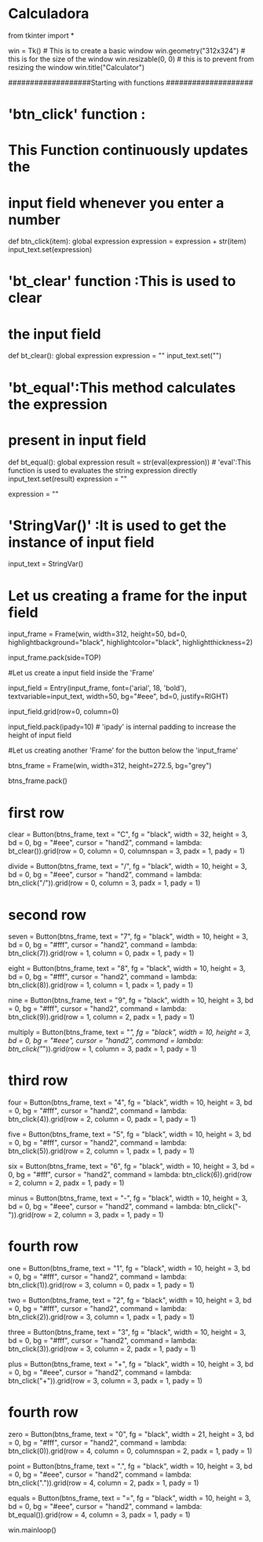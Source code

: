 # Calculadora

from tkinter import *

win = Tk() # This is to create a basic window
win.geometry("312x324")  # this is for the size of the window 
win.resizable(0, 0)  # this is to prevent from resizing the window
win.title("Calculator")

###################Starting with functions ####################
# 'btn_click' function : 
# This Function continuously updates the 
# input field whenever you enter a number

def btn_click(item):
    global expression
    expression = expression + str(item)
    input_text.set(expression)

# 'bt_clear' function :This is used to clear 
# the input field

def bt_clear(): 
    global expression 
    expression = "" 
    input_text.set("")
 
# 'bt_equal':This method calculates the expression 
# present in input field
 
def bt_equal():
    global expression
    result = str(eval(expression)) # 'eval':This function is used to evaluates the string expression directly
    input_text.set(result)
    expression = ""
 
expression = ""
 
# 'StringVar()' :It is used to get the instance of input field
 
input_text = StringVar()
 
# Let us creating a frame for the input field
 
input_frame = Frame(win, width=312, height=50, bd=0, highlightbackground="black", highlightcolor="black", highlightthickness=2)
 
input_frame.pack(side=TOP)
 
#Let us create a input field inside the 'Frame'
 
input_field = Entry(input_frame, font=('arial', 18, 'bold'), textvariable=input_text, width=50, bg="#eee", bd=0, justify=RIGHT)
 
input_field.grid(row=0, column=0)
 
input_field.pack(ipady=10) # 'ipady' is internal padding to increase the height of input field
 
#Let us creating another 'Frame' for the button below the 'input_frame'
 
btns_frame = Frame(win, width=312, height=272.5, bg="grey")
 
btns_frame.pack()
 
# first row
 
clear = Button(btns_frame, text = "C", fg = "black", width = 32, height = 3, bd = 0, bg = "#eee", cursor = "hand2", command = lambda: bt_clear()).grid(row = 0, column = 0, columnspan = 3, padx = 1, pady = 1)
 
divide = Button(btns_frame, text = "/", fg = "black", width = 10, height = 3, bd = 0, bg = "#eee", cursor = "hand2", command = lambda: btn_click("/")).grid(row = 0, column = 3, padx = 1, pady = 1)
 
# second row
 
seven = Button(btns_frame, text = "7", fg = "black", width = 10, height = 3, bd = 0, bg = "#fff", cursor = "hand2", command = lambda: btn_click(7)).grid(row = 1, column = 0, padx = 1, pady = 1)
 
eight = Button(btns_frame, text = "8", fg = "black", width = 10, height = 3, bd = 0, bg = "#fff", cursor = "hand2", command = lambda: btn_click(8)).grid(row = 1, column = 1, padx = 1, pady = 1)
 
nine = Button(btns_frame, text = "9", fg = "black", width = 10, height = 3, bd = 0, bg = "#fff", cursor = "hand2", command = lambda: btn_click(9)).grid(row = 1, column = 2, padx = 1, pady = 1)
 
multiply = Button(btns_frame, text = "*", fg = "black", width = 10, height = 3, bd = 0, bg = "#eee", cursor = "hand2", command = lambda: btn_click("*")).grid(row = 1, column = 3, padx = 1, pady = 1)
 
# third row
 
four = Button(btns_frame, text = "4", fg = "black", width = 10, height = 3, bd = 0, bg = "#fff", cursor = "hand2", command = lambda: btn_click(4)).grid(row = 2, column = 0, padx = 1, pady = 1)
 
five = Button(btns_frame, text = "5", fg = "black", width = 10, height = 3, bd = 0, bg = "#fff", cursor = "hand2", command = lambda: btn_click(5)).grid(row = 2, column = 1, padx = 1, pady = 1)
 
six = Button(btns_frame, text = "6", fg = "black", width = 10, height = 3, bd = 0, bg = "#fff", cursor = "hand2", command = lambda: btn_click(6)).grid(row = 2, column = 2, padx = 1, pady = 1)
 
minus = Button(btns_frame, text = "-", fg = "black", width = 10, height = 3, bd = 0, bg = "#eee", cursor = "hand2", command = lambda: btn_click("-")).grid(row = 2, column = 3, padx = 1, pady = 1)
 
# fourth row
 
one = Button(btns_frame, text = "1", fg = "black", width = 10, height = 3, bd = 0, bg = "#fff", cursor = "hand2", command = lambda: btn_click(1)).grid(row = 3, column = 0, padx = 1, pady = 1)
 
two = Button(btns_frame, text = "2", fg = "black", width = 10, height = 3, bd = 0, bg = "#fff", cursor = "hand2", command = lambda: btn_click(2)).grid(row = 3, column = 1, padx = 1, pady = 1)
 
three = Button(btns_frame, text = "3", fg = "black", width = 10, height = 3, bd = 0, bg = "#fff", cursor = "hand2", command = lambda: btn_click(3)).grid(row = 3, column = 2, padx = 1, pady = 1)
 
plus = Button(btns_frame, text = "+", fg = "black", width = 10, height = 3, bd = 0, bg = "#eee", cursor = "hand2", command = lambda: btn_click("+")).grid(row = 3, column = 3, padx = 1, pady = 1)
 
# fourth row
 
zero = Button(btns_frame, text = "0", fg = "black", width = 21, height = 3, bd = 0, bg = "#fff", cursor = "hand2", command = lambda: btn_click(0)).grid(row = 4, column = 0, columnspan = 2, padx = 1, pady = 1)
 
point = Button(btns_frame, text = ".", fg = "black", width = 10, height = 3, bd = 0, bg = "#eee", cursor = "hand2", command = lambda: btn_click(".")).grid(row = 4, column = 2, padx = 1, pady = 1)
 
equals = Button(btns_frame, text = "=", fg = "black", width = 10, height = 3, bd = 0, bg = "#eee", cursor = "hand2", command = lambda: bt_equal()).grid(row = 4, column = 3, padx = 1, pady = 1)
 
win.mainloop()

